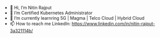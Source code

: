 - 👋 Hi, I’m Nitin Rajput
- 👀 I’m Certified Kubernetes Administrator
- 🌱 I’m currently learnring 5G | Magma | Telco Cloud | Hybrid Cloud
- 📫 How to reach me LinkedIn: https://www.linkedin.com/in/nitin-rajput-3a321114b/

<!---
nitinrajput1997/nitinrajput1997 is a ✨ special ✨ repository because its `README.md` (this file) appears on your GitHub profile.
You can click the Preview link to take a look at your changes.
--->
